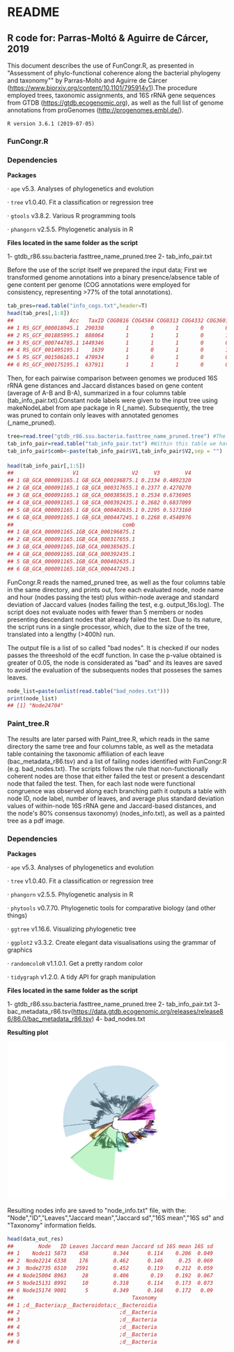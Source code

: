 
<!-- README.md is generated from README.Rmd. Please edit that file -->
# **README**

## **R code for: Parras-Moltó & Aguirre de Cárcer, 2019**

This document describes the use of FunCongr.R, as presented in "Assessment of phylo-functional coherence along the bacterial phylogeny and taxonomy"" by Parras-Moltó and Aguirre de Cárcer (<https://www.biorxiv.org/content/10.1101/795914v1>).The procedure employed trees, taxonomic assignments, and 16S rRNA gene sequences from GTDB (<https://gtdb.ecogenomic.org>), as well as the full list of genome annotations from proGenomes (<http://progenomes.embl.de/>).

    R version 3.6.1 (2019-07-05)

### **FunCongr.R**

### **Dependencies**

**Packages**

· `ape` v5.3. Analyses of phylogenetics and evolution

· `tree` v1.0.40. Fit a classification or regression tree

· `gtools` v3.8.2. Various R programming tools

· `phangorn` v2.5.5. Phylogenetic analysis in R

**Files located in the same folder as the script**

1- gtdb\_r86.ssu.bacteria.fasttree\_name\_pruned.tree 
2- tab\_info\_pair.txt

Before the use of the script itself we prepared the input data; First we transformed genome annotations into a binary presence/absence table of gene content per genome (COG annotations were employed for consistency, representing &gt;77% of the total annotations).

``` r
tab_pres=read.table("info_cogs.txt",header=T)
head(tab_pres[,1:8])
##                  Acc   TaxID COG0816 COG4584 COG0313 COG4332 COG3601 COG4063
## 1 RS_GCF_000018045.1  290338       1       0       1       0       0       0
## 2 RS_GCF_001885995.1  888064       1       1       1       0       1       0
## 3 RS_GCF_000744785.1 1449346       1       1       1       0       0       0
## 4 RS_GCF_001495195.1    1639       1       0       1       0       1       0
## 5 RS_GCF_001506165.1  470934       1       0       1       0       0       0
## 6 RS_GCF_000175195.1  637911       1       1       1       0       0       0
```

Then, for each pairwise comparison between genomes we produced 16S rRNA gene distances and Jaccard distances based on gene content (average of A-B and B-A), summarized in a four columns table (tab\_info\_pair.txt).Constant node labels were given to the input tree using makeNodeLabel from ape package in R (\_name). Subsequently, the tree was pruned to contain only leaves with annotated genomes (\_name\_pruned).

``` r
tree=read.tree("gtdb_r86.ssu.bacteria.fasttree_name_pruned.tree") #The tree is loaded here
tab_info_pair=read.table("tab_info_pair.txt") #Within this table we have all the distances values (Jaccard and 16S) for each  posible pair.
tab_info_pair$comb<-paste(tab_info_pair$V1,tab_info_pair$V2,sep = "")

head(tab_info_pair[,1:5])
##                   V1                 V2     V3        V4
## 1 GB_GCA_000091165.1 GB_GCA_000196875.1 0.2334 0.4892320
## 2 GB_GCA_000091165.1 GB_GCA_000317655.1 0.2377 0.4270270
## 3 GB_GCA_000091165.1 GB_GCA_000385635.1 0.2534 0.6736905
## 4 GB_GCA_000091165.1 GB_GCA_000392435.1 0.2682 0.6837099
## 5 GB_GCA_000091165.1 GB_GCA_000402635.1 0.2295 0.5173160
## 6 GB_GCA_000091165.1 GB_GCA_000447245.1 0.2268 0.4548976
##                                   comb
## 1 GB_GCA_000091165.1GB_GCA_000196875.1
## 2 GB_GCA_000091165.1GB_GCA_000317655.1
## 3 GB_GCA_000091165.1GB_GCA_000385635.1
## 4 GB_GCA_000091165.1GB_GCA_000392435.1
## 5 GB_GCA_000091165.1GB_GCA_000402635.1
## 6 GB_GCA_000091165.1GB_GCA_000447245.1
```

FunCongr.R reads the named\_pruned tree, as well as the four columns table in the same directory, and prints out, fore each evaluated node, node name and hour (nodes passing the test) plus within-node average and standard deviation of Jaccard values (nodes failing the test, e.g. output\_16s.log). The script does not evaluate nodes with fewer than 5 members or nodes presenting descendant nodes that already failed the test. Due to its nature, the script runs in a single processor, which, due to the size of the tree, translated into a lengthy (&gt;400h) run.

The output file is a list of so called "bad nodes". It is checked if our nodes passes the threeshold of the ecdf function. In case the p-value obtained is greater of 0.05, the node is considerated as "bad" and its leaves are saved to avoid the evaluation of the subsequents nodes that posseses the sames leaves.

``` r
node_list=paste(unlist(read.table("bad_nodes.txt")))
print(node_list)
## [1] "Node24704"
```

### **Paint\_tree.R**

The results are later parsed with Paint\_tree.R, which reads in the same directory the same tree and four columns table, as well as the metadata table containing the taxonomic affiliation of each leave (bac\_metadata\_r86.tsv) and a list of failing nodes identified with FunCongr.R (e.g. bad\_nodes.txt). The scripts follows the rule that non-functionally coherent nodes are those that either failed the test or present a descendant node that failed the test. Then, for each last node were functional congruence was observed along each branching path it outputs a table with node ID, node label, number of leaves, and average plus standard deviation values of within-node 16S rRNA gene and Jaccard-based distances, and the node's 80% consensus taxonomy) (nodes\_info.txt), as well as a painted tree as a pdf image.

### **Dependencies**

**Packages**

· `ape` v5.3. Analyses of phylogenetics and evolution

· `tree` v1.0.40. Fit a classification or regression tree

· `phangorn` v2.5.5. Phylogenetic analysis in R

· `phytools` v0.7.70. Phylogenetic tools for comparative biology (and other things)

· `ggtree` v1.16.6. Visualizing phylogenetic tree

· `ggplot2` v3.3.2. Create elegant data visualisations using the grammar of graphics

· `randomcoloR` v1.1.0.1. Get a pretty random color

· `tidygraph` v1.2.0. A tidy API for graph manipulation

**Files located in the same folder as the script**

1- gtdb\_r86.ssu.bacteria.fasttree\_name\_pruned.tree 
2- tab\_info\_pair.txt 
3- bac\_metadata\_r86.tsv(<https://data.gtdb.ecogenomic.org/releases/release86/86.0/bac_metadata_r86.tsv>) 4- bad\_nodes.txt

**Resulting plot**

<img src="README_figs/README-unnamed-chunk-6-1.png" width="672" />

Resulting nodes info are saved to "node\_info.txt" file, with the: "Node","ID","Leaves","Jaccard mean","Jaccard sd","16S mean","16S sd" and "Taxonomy" information fields.

``` r
head(data_out_res)
##        Node   ID Leaves Jaccard mean Jaccard sd 16S mean 16S sd
## 1    Node11 5873    458        0.344      0.114    0.206  0.049
## 2  Node2214 6338    176        0.462      0.146     0.25  0.069
## 3  Node2735 6510   2591        0.452      0.119    0.212  0.059
## 4 Node15004 8963     28        0.406       0.19    0.192  0.067
## 5 Node15131 8991     10        0.318      0.114    0.173  0.073
## 6 Node15174 9001      5        0.349      0.168    0.172   0.09
##                                      Taxonomy
## 1 ;d__Bacteria;p__Bacteroidota;c__Bacteroidia
## 2                                ;d__Bacteria
## 3                                ;d__Bacteria
## 4                                ;d__Bacteria
## 5                                ;d__Bacteria
## 6                                ;d__Bacteria
```
